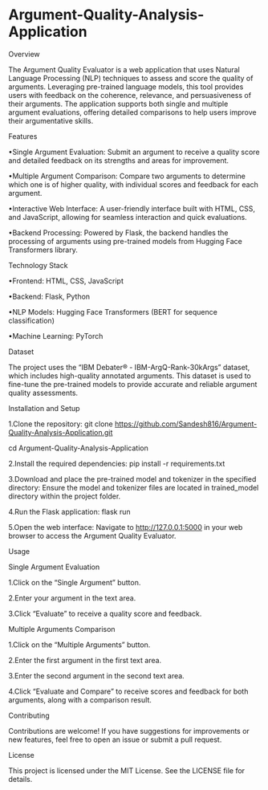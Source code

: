 # Argument-Quality-Analysis-Application

Overview

The Argument Quality Evaluator is a web application that uses Natural Language Processing (NLP) techniques to assess and score the quality of arguments. Leveraging pre-trained language models, this tool provides users with feedback on the coherence, relevance, and persuasiveness of their arguments. The application supports both single and multiple argument evaluations, offering detailed comparisons to help users improve their argumentative skills.

Features

•Single Argument Evaluation: Submit an argument to receive a quality score and detailed feedback on its strengths and areas for improvement.

•Multiple Argument Comparison: Compare two arguments to determine which one is of higher quality, with individual scores and feedback for each argument.

•Interactive Web Interface: A user-friendly interface built with HTML, CSS, and JavaScript, allowing for seamless interaction and quick evaluations.

•Backend Processing: Powered by Flask, the backend handles the processing of arguments using pre-trained models from Hugging Face Transformers library.

Technology Stack

•Frontend: HTML, CSS, JavaScript

•Backend: Flask, Python

•NLP Models: Hugging Face Transformers (BERT for sequence classification)

•Machine Learning: PyTorch

Dataset

The project uses the “IBM Debater® - IBM-ArgQ-Rank-30kArgs” dataset, which includes high-quality annotated arguments. This dataset is used to fine-tune the pre-trained models to provide accurate and reliable argument quality assessments.

Installation and Setup

1.Clone the repository: 
  git clone https://github.com/Sandesh816/Argument-Quality-Analysis-Application.git
  
  cd Argument-Quality-Analysis-Application

2.Install the required dependencies:
 pip install -r requirements.txt

3.Download and place the pre-trained model and tokenizer in the specified directory:
Ensure the model and tokenizer files are located in trained_model directory within the project folder.

 4.Run the Flask application:
  flask run

5.Open the web interface:
   Navigate to http://127.0.0.1:5000 in your web browser to access the Argument Quality Evaluator.

Usage

Single Argument Evaluation

1.Click on the “Single Argument” button.

2.Enter your argument in the text area.

3.Click “Evaluate” to receive a quality score and feedback.

Multiple Arguments Comparison

1.Click on the “Multiple Arguments” button.

2.Enter the first argument in the first text area.

3.Enter the second argument in the second text area.

4.Click “Evaluate and Compare” to receive scores and feedback for both arguments, along with a comparison result.

 Contributing

Contributions are welcome! If you have suggestions for improvements or new features, feel free to open an issue or submit a pull request.

License

This project is licensed under the MIT License. See the LICENSE file for details.
